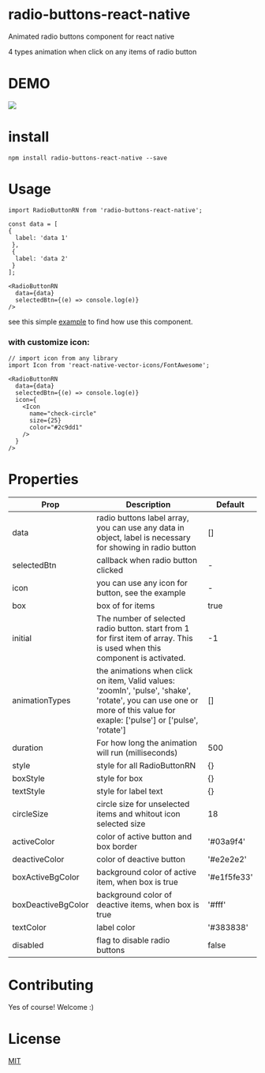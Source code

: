 # radio-buttons-react-native
Animated radio buttons component for react native

4 types animation when click on any items of radio button


# DEMO
![](https://user-images.githubusercontent.com/33284430/66270229-7ef73200-e883-11e9-98bf-4dddd01cd78c.gif)

# install
    npm install radio-buttons-react-native --save
    
# Usage
    import RadioButtonRN from 'radio-buttons-react-native';
    
    const data = [
    {
      label: 'data 1'
     },
     {
      label: 'data 2'
     }
    ];
    
    <RadioButtonRN
      data={data}
      selectedBtn={(e) => console.log(e)}
    />

see this simple [example](https://github.com/sramezani/radio-buttons-react-native/blob/master/example/index.js) to find how use this component.

<h3>with customize icon:</h3>

    // import icon from any library
    import Icon from 'react-native-vector-icons/FontAwesome';
    
    <RadioButtonRN
      data={data}
      selectedBtn={(e) => console.log(e)}
      icon={
        <Icon
          name="check-circle"
          size={25}
          color="#2c9dd1"
        />
      }
    />
    
    


# Properties

| Prop  | Description | Default |
| ------------- | ------------- | ------------- |
| data  | radio buttons label array, you can use any data in object, label is necessary for showing in radio button | [] |
| selectedBtn  | callback when radio button clicked | - |
| icon  | you can use any icon for button, see the example | - |
| box  | box of for items  | true |
| initial  | The number of selected radio button. start from 1 for first item of array. This is used when this component is activated. | -1 |
| animationTypes  | the animations when click on item, Valid values: 'zoomIn', 'pulse', 'shake', 'rotate', you can use one or more of this value for exaple: ['pulse'] or ['pulse', 'rotate']  | [] |
| duration  | For how long the animation will run (milliseconds) | 500 |
| style  | style for all RadioButtonRN  | {} |
| boxStyle  | style for box  | {} |
| textStyle  | style for label text  | {} |
| circleSize  | circle size for unselected items and whitout icon selected size | 18 |
| activeColor  | color of active button and box border  | '#03a9f4' |
| deactiveColor  | color of deactive button  | '#e2e2e2' |
| boxActiveBgColor  | background color of active item, when box is true | '#e1f5fe33' |
| boxDeactiveBgColor  | background color of deactive items, when box is true  | '#fff' |
| textColor  | label color  | '#383838' |
| disabled   | flag to disable radio buttons | false | 

# Contributing
Yes of course! Welcome :)

# License
[MIT](https://github.com/sramezani/radio-buttons-react-native/blob/master/LICENSE)
